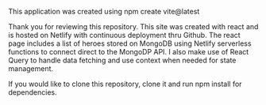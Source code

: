 This application was created using npm create vite@latest

Thank you for reviewing this repository. This site was created with react and is hosted on Netlify with continuous deployment thru Github. The react page includes a list of heroes stored on MongoDB using Netlify serverless functions to connect direct to the MongoDP API. I also make use of React Query to handle data fetching and use context when needed for state management.

If you would like to clone this repository, clone it and run npm install for dependencies.
